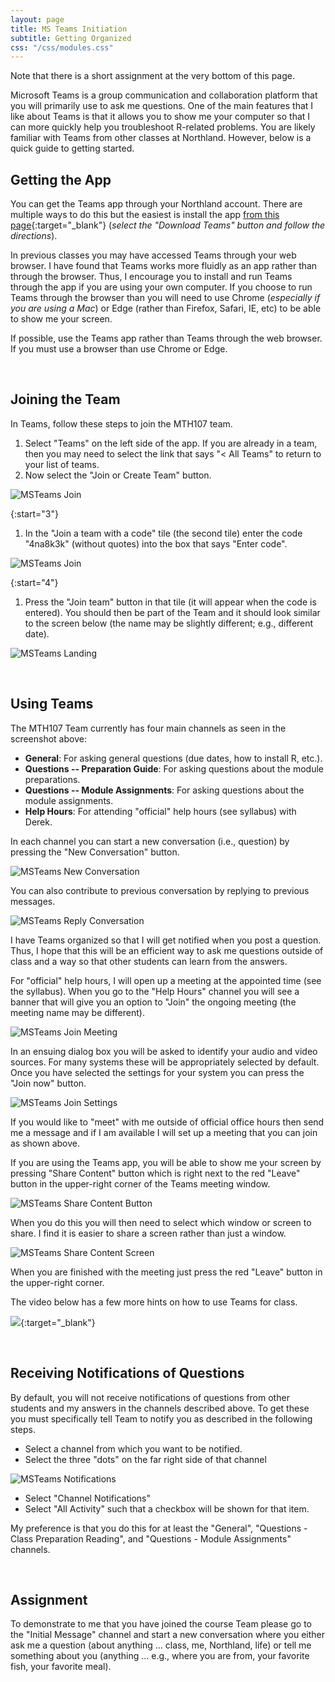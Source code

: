 ```yaml
---
layout: page
title: MS Teams Initiation
subtitle: Getting Organized
css: "/css/modules.css"
---
```


<div class="alert alert-warning">
Note that there is a short assignment at the very bottom of this page.
</div>

Microsoft Teams is a group communication and collaboration platform that you will primarily use to ask me questions. One of the main features that I like about Teams is that it allows you to show me your computer so that I can more quickly help you troubleshoot R-related problems. You are likely familiar with Teams from other classes at Northland. However, below is a quick guide to getting started.

## Getting the App
You can get the Teams app through your Northland account. There are multiple ways to do this but the easiest is install the app [from this page](https://teams.microsoft.com/uswe-01/downloads){:target="_blank"} (*select the "Download Teams" button and follow the directions*).

In previous classes you may have accessed Teams through your web browser. I have found that Teams works more fluidly as an app rather than through the browser. Thus, I encourage you to install and run Teams through the app if you are using your own computer. If you choose to run Teams through the browser than you will need to use Chrome (*especially if you are using a Mac*) or Edge (rather than Firefox, Safari, IE, etc) to be able to show me your screen.

<div class="alert alert-success">
If possible, use the Teams app rather than Teams through the web browser. If you must use a browser than use Chrome or Edge.
</div>

&nbsp;

## Joining the Team
In Teams, follow these steps to join the MTH107 team.

1. Select "Teams" on the left side of the app. If you are already in a team, then you may need to select the link that says "< All Teams" to return to your list of teams.
1. Now select the "Join or Create Team" button.

![MSTeams Join](zimgs/MSTeams_JoinButton.JPG)

{:start="3"}
1. In the "Join a team with a code" tile (the second tile) enter the code "4na8k3k" (without quotes) into the box that says "Enter code".

![MSTeams Join](zimgs/MSTeams_JoinCode.JPG)

{:start="4"}
1. Press the "Join team" button in that tile (it will appear when the code is entered). You should then be part of the Team and it should look similar to the screen below (the name may be slightly different; e.g., different date).

![MSTeams Landing](zimgs/MSTeams_LandingPage.JPG)

&nbsp;

## Using Teams
The MTH107 Team currently has four main channels as seen in the screenshot above:

* **General**: For asking general questions (due dates, how to install R, etc.).
* **Questions -- Preparation Guide**: For asking questions about the module preparations.
* **Questions -- Module Assignments**: For asking questions about the module assignments.
* **Help Hours**: For attending "official" help hours (see syllabus) with Derek.

In each channel you can start a new conversation (i.e., question) by pressing the "New Conversation" button.

![MSTeams New Conversation](zimgs/MSTeams_NewConversation.JPG)

You can also contribute to previous conversation by replying to previous messages.

![MSTeams Reply Conversation](zimgs/MSTeams_ReplyConversation.JPG)

I have Teams organized so that I will get notified when you post a question. Thus, I hope that this will be an efficient way to ask me questions outside of class and a way so that other students can learn from the answers.

For "official" help hours, I will open up a meeting at the appointed time (see the syllabus). When you go to the "Help Hours" channel you will see a banner that will give you an option to "Join" the ongoing meeting (the meeting name may be different).

![MSTeams Join Meeting](zimgs/MSTeams_JoinMeeting.JPG)

In an ensuing dialog box you will be asked to identify your audio and video sources. For many systems these will be appropriately selected by default. Once you have selected the settings for your system you can press the "Join now" button.

![MSTeams Join Settings](zimgs/MSTeams_JoinSettings.JPG)

If you would like to "meet" with me outside of official office hours then send me a message and if I am available I will set up a meeting that you can join as shown above.

If you are using the Teams app, you will be able to show me your screen by pressing "Share Content" button which is right next to the red "Leave" button in the upper-right corner of the Teams meeting window.

![MSTeams Share Content Button](zimgs/MSTeams_ShareContentButton.JPG)

When you do this you will then need to select which window or screen to share. I find it is easier to share a screen rather than just a window.

![MSTeams Share Content Screen](zimgs/MSTeams_ShareContentScreen.JPG)

When you are finished with the meeting just press the red "Leave" button in the upper-right corner.

The video below has a few more hints on how to use Teams for class.

[![](http://img.youtube.com/vi/PasT3Q1ZR_I/0.jpg)](http://www.youtube.com/watch?v=PasT3Q1ZR_I){:target="_blank"}

&nbsp;

## Receiving Notifications of Questions
By default, you will not receive notifications of questions from other students and my answers in the channels described above. To get these you must specifically tell Team to notify you as described in the following steps.

* Select a channel from which you want to be notified.
* Select the three "dots" on the far right side of that channel

![MSTeams Notifications](zimgs/MSTeams_Notifications.JPG)

* Select "Channel Notifications"
* Select "All Activity" such that a checkbox will be shown for that item.

My preference is that you do this for at least the "General", "Questions - Class Preparation Reading", and "Questions - Module Assignments" channels.

&nbsp;

## Assignment
To demonstrate to me that you have joined the course Team please go to the "Initial Message" channel and start a new conversation where you either ask me a question (about anything ... class, me, Northland, life) or tell me something about you (anything ... e.g., where you are from, your favorite fish, your favorite meal).

